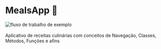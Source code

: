 # MealsApp 🥘
![fluxo de trabalho de exemplo](https://img.shields.io/badge/status-em%20desenvolvimento-brightgreen)<br><br>
Aplicativo de receitas culinárias com conceitos de Navegação, Classes, Métodos, Funções e afins
